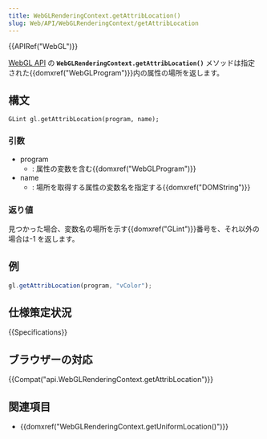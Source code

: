 ```yaml
---
title: WebGLRenderingContext.getAttribLocation()
slug: Web/API/WebGLRenderingContext/getAttribLocation
---
```


{{APIRef("WebGL")}}

[WebGL API](/ja/docs/Web/API/WebGL_API) の **`WebGLRenderingContext.getAttribLocation()`** メソッドは指定された{{domxref("WebGLProgram")}}内の属性の場所を返します。

## 構文

```
GLint gl.getAttribLocation(program, name);
```

### 引数

- program
  - : 属性の変数を含む{{domxref("WebGLProgram")}}
- name
  - : 場所を取得する属性の変数名を指定する{{domxref("DOMString")}}

### 返り値

見つかった場合、変数名の場所を示す{{domxref("GLint")}}番号を、それ以外の場合は-1 を返します。

## 例

```js
gl.getAttribLocation(program, "vColor");
```

## 仕様策定状況

{{Specifications}}

## ブラウザーの対応

{{Compat("api.WebGLRenderingContext.getAttribLocation")}}

## 関連項目

- {{domxref("WebGLRenderingContext.getUniformLocation()")}}
